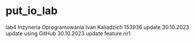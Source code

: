 # put_io_lab
lab4 Inżyneria Oprogramowania
Ivan Kaliadzich 153936
update 30.10.2023
update using GitHub 30.10.2023
update feature nr1